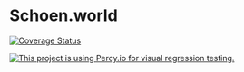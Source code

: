 # Schoen.world

[![Coverage Status](https://coveralls.io/repos/github/schoenwaldnils/schoen-world/badge.svg)](https://coveralls.io/github/schoenwaldnils/schoen-world)

[![This project is using Percy.io for visual regression testing.](https://percy.io/static/images/percy-badge.svg)](https://percy.io/Schoenwald/schoen-world)
